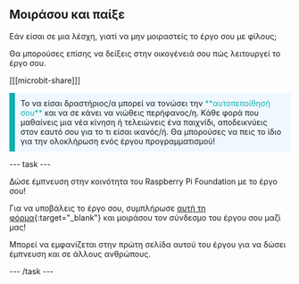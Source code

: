 ## Μοιράσου και παίξε

Εάν είσαι σε μια λέσχη, γιατί να μην μοιραστείς το έργο σου με φίλους;

Θα μπορούσες επίσης να δείξεις στην οικογένειά σου πώς λειτουργεί το έργο σου.

[[[microbit-share]]]

<p style="border-left: solid; border-width:10px; border-color: #0faeb0; background-color: aliceblue; padding: 10px;">
  Το να είσαι δραστήριος/α μπορεί να τονώσει την <span style="color: #0faeb0">**αυτοπεποίθησή σου**</span> και να σε κάνει να νιώθεις περήφανος/η. Κάθε φορά που μαθαίνεις μια νέα κίνηση ή τελειώνεις ένα παιχνίδι, αποδεικνύεις στον εαυτό σου για το τι είσαι ικανός/ή. Θα μπορούσες να πεις το ίδιο για την ολοκλήρωση ενός έργου προγραμματισμού!
</p>

\--- task ---

Δώσε έμπνευση στην κοινότητα του Raspberry Pi Foundation με το έργο σου!

Για να υποβάλεις το έργο σου, συμπλήρωσε [αυτή τη φόρμα](https://form.raspberrypi.org/f/community-project-submissions){:target="_blank"} και μοιράσου τον σύνδεσμο του έργου σου μαζί μας!

Μπορεί να εμφανίζεται στην πρώτη σελίδα αυτού του έργου για να δώσει έμπνευση και σε άλλους ανθρώπους.

\--- /task ---

